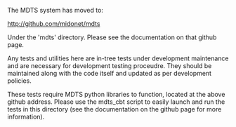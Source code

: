 The MDTS system has moved to:

http://github.com/midonet/mdts

Under the 'mdts' directory.  Please see the documentation on that 
github page.

Any tests and utilities here are in-tree tests under development 
maintenance and are necessary for development testing proceudre.
They should be maintained along with the code itself and updated
as per development policies.

These tests require MDTS python libraries to function, located at
the above github address.  Please use the mdts_cbt script to 
easily launch and run the tests in this directory (see the 
documentation on the github page for more information).
